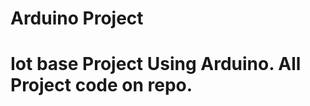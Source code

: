 Arduino Project
=================

Iot base Project Using Arduino.
All Project code on repo.
=====================
